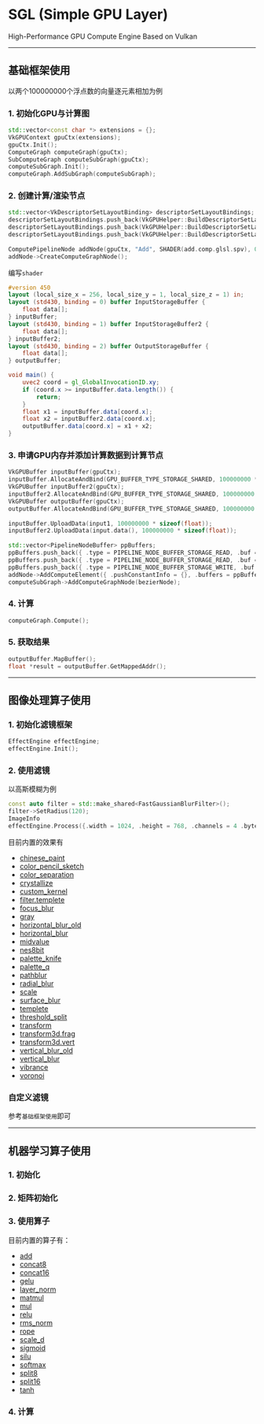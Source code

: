 # SGL (Simple GPU Layer)
High-Performance GPU Compute Engine Based on Vulkan

---
## 基础框架使用
以两个100000000个浮点数的向量逐元素相加为例

### 1. 初始化GPU与计算图
```c++
std::vector<const char *> extensions = {};
VkGPUContext gpuCtx(extensions);
gpuCtx.Init();
ComputeGraph computeGraph(gpuCtx);
SubComputeGraph computeSubGraph(gpuCtx);
computeSubGraph.Init();
computeGraph.AddSubGraph(computeSubGraph);
```

### 2. 创建计算/渲染节点

```c++
std::vector<VkDescriptorSetLayoutBinding> descriptorSetLayoutBindings;
descriptorSetLayoutBindings.push_back(VkGPUHelper::BuildDescriptorSetLayoutBinding(0, VK_DESCRIPTOR_TYPE_STORAGE_BUFFER, 1, VK_SHADER_STAGE_COMPUTE_BIT));
descriptorSetLayoutBindings.push_back(VkGPUHelper::BuildDescriptorSetLayoutBinding(1, VK_DESCRIPTOR_TYPE_STORAGE_BUFFER, 1, VK_SHADER_STAGE_COMPUTE_BIT));
descriptorSetLayoutBindings.push_back(VkGPUHelper::BuildDescriptorSetLayoutBinding(2, VK_DESCRIPTOR_TYPE_STORAGE_BUFFER, 1, VK_SHADER_STAGE_COMPUTE_BIT));
                                                     
ComputePipelineNode addNode(gpuCtx, "Add", SHADER(add.comp.glsl.spv), 0, descriptorSetLayoutBindings, (100000000 + 255) / 256, 1, 1);
addNode->CreateComputeGraphNode();
```
编写`shader`
```glsl
#version 450
layout (local_size_x = 256, local_size_y = 1, local_size_z = 1) in;
layout (std430, binding = 0) buffer InputStorageBuffer {
    float data[];
} inputBuffer;
layout (std430, binding = 1) buffer InputStorageBuffer2 {
    float data[];
} inputBuffer2;
layout (std430, binding = 2) buffer OutputStorageBuffer {
    float data[];
} outputBuffer;

void main() {
    uvec2 coord = gl_GlobalInvocationID.xy;
    if (coord.x >= inputBuffer.data.length()) {
        return;
    }
    float x1 = inputBuffer.data[coord.x];
    float x2 = inputBuffer2.data[coord.x];
    outputBuffer.data[coord.x] = x1 + x2;
}
```

### 3. 申请GPU内存并添加计算数据到计算节点

```c++
VkGPUBuffer inputBuffer(gpuCtx);
inputBuffer.AllocateAndBind(GPU_BUFFER_TYPE_STORAGE_SHARED, 100000000 * sizeof(float));
VkGPUBuffer inputBuffer2(gpuCtx);
inputBuffer2.AllocateAndBind(GPU_BUFFER_TYPE_STORAGE_SHARED, 100000000 * sizeof(float));
VkGPUBuffer outputBuffer(gpuCtx);
outputBuffer.AllocateAndBind(GPU_BUFFER_TYPE_STORAGE_SHARED, 100000000 * sizeof(float));
 
inputBuffer.UploadData(input1, 100000000 * sizeof(float));
inputBuffer2.UploadData(input.data(), 100000000 * sizeof(float));
 
std::vector<PipelineNodeBuffer> ppBuffers;
ppBuffers.push_back({ .type = PIPELINE_NODE_BUFFER_STORAGE_READ, .buf = { .bufferSize = inputBuffer->GetBufferSize(), .buffer = inputBuffer->GetBuffer()}});
ppBuffers.push_back({ .type = PIPELINE_NODE_BUFFER_STORAGE_READ, .buf = { .bufferSize = inputBuffer2->GetBufferSize(), .buffer = inputBuffer2->GetBuffer()}});
ppBuffers.push_back({ .type = PIPELINE_NODE_BUFFER_STORAGE_WRITE, .buf = { .bufferSize = outputBuffer->GetBufferSize(), .buffer = outputBuffer->GetBuffer()}});
addNode->AddComputeElement({ .pushConstantInfo = {}, .buffers = ppBuffers, .customDrawFunc = nullptr);
computeSubGraph->AddComputeGraphNode(bezierNode);
```

### 4. 计算
```c++
computeGraph.Compute();
```

### 5. 获取结果
```c++
outputBuffer.MapBuffer();
float *result = outputBuffer.GetMappedAddr();
```

---
## 图像处理算子使用
### 1. 初始化滤镜框架
```c++
EffectEngine effectEngine;
effectEngine.Init();
```
### 2. 使用滤镜
以高斯模糊为例
```c++
const auto filter = std::make_shared<FastGaussianBlurFilter>();
filter->SetRadius(120);
ImageInfo 
effectEngine.Process({.width = 1024, .height = 768, .channels = 4 .bytesPerLine = 4 * 1024, .data = inputPixelData}, {.width = 1024, .height = 768, .channels = 4 .bytesPerLine = 4 * 1024, .data = outputPixelData}, filter);
```
目前内置的效果有
- [chinese_paint](https://gitcode.com/OpenHarmonyPerfSquad/SGL/blob/main/engine/effect/assets/builtin.shaders/effects/chinese_paint.comp.glsl)
- [color_pencil_sketch](https://gitcode.com/OpenHarmonyPerfSquad/SGL/blob/main/engine/effect/assets/builtin.shaders/effects/color_pencil_sketch.comp.glsl)
- [color_separation](https://gitcode.com/OpenHarmonyPerfSquad/SGL/blob/main/engine/effect/assets/builtin.shaders/effects/color_separation.comp.glsl)
- [crystallize](https://gitcode.com/OpenHarmonyPerfSquad/SGL/blob/main/engine/effect/assets/builtin.shaders/effects/crystallize.comp.glsl)
- [custom_kernel](https://gitcode.com/OpenHarmonyPerfSquad/SGL/blob/main/engine/effect/assets/builtin.shaders/effects/custom_kernel.comp.glsl)
- [filter.templete](https://gitcode.com/OpenHarmonyPerfSquad/SGL/blob/main/engine/effect/assets/builtin.shaders/effects/filter.templete.comp.glsl)
- [focus_blur](https://gitcode.com/OpenHarmonyPerfSquad/SGL/blob/main/engine/effect/assets/builtin.shaders/effects/focus_blur.comp.glsl)
- [gray](https://gitcode.com/OpenHarmonyPerfSquad/SGL/blob/main/engine/effect/assets/builtin.shaders/effects/gray.comp.glsl)
- [horizontal_blur_old](https://gitcode.com/OpenHarmonyPerfSquad/SGL/blob/main/engine/effect/assets/builtin.shaders/effects/horizontal_blur_old.comp.glsl)
- [horizontal_blur](https://gitcode.com/OpenHarmonyPerfSquad/SGL/blob/main/engine/effect/assets/builtin.shaders/effects/horizontal_blur.comp.glsl)
- [midvalue](https://gitcode.com/OpenHarmonyPerfSquad/SGL/blob/main/engine/effect/assets/builtin.shaders/effects/midvalue.comp.glsl)
- [nes8bit](https://gitcode.com/OpenHarmonyPerfSquad/SGL/blob/main/engine/effect/assets/builtin.shaders/effects/nes8bit.comp.glsl)
- [palette_knife](https://gitcode.com/OpenHarmonyPerfSquad/SGL/blob/main/engine/effect/assets/builtin.shaders/effects/palette_knife.comp.glsl)
- [palette_q](https://gitcode.com/OpenHarmonyPerfSquad/SGL/blob/main/engine/effect/assets/builtin.shaders/effects/palette_q.comp.glsl)
- [pathblur](https://gitcode.com/OpenHarmonyPerfSquad/SGL/blob/main/engine/effect/assets/builtin.shaders/effects/pathblur.comp.glsl)
- [radial_blur](https://gitcode.com/OpenHarmonyPerfSquad/SGL/blob/main/engine/effect/assets/builtin.shaders/effects/radial_blur.comp.glsl)
- [scale](https://gitcode.com/OpenHarmonyPerfSquad/SGL/blob/main/engine/effect/assets/builtin.shaders/effects/scale.comp.glsl)
- [surface_blur](https://gitcode.com/OpenHarmonyPerfSquad/SGL/blob/main/engine/effect/assets/builtin.shaders/effects/surface_blur.comp.glsl)
- [templete](https://gitcode.com/OpenHarmonyPerfSquad/SGL/blob/main/engine/effect/assets/builtin.shaders/effects/templete.comp.glsl)
- [threshold_split](https://gitcode.com/OpenHarmonyPerfSquad/SGL/blob/main/engine/effect/assets/builtin.shaders/effects/threshold_split.comp.glsl)
- [transform](https://gitcode.com/OpenHarmonyPerfSquad/SGL/blob/main/engine/effect/assets/builtin.shaders/effects/transform.comp.glsl)
- [transform3d.frag](https://gitcode.com/OpenHarmonyPerfSquad/SGL/blob/main/engine/effect/assets/builtin.shaders/effects/transform3d.frag.glsl)
- [transform3d.vert](https://gitcode.com/OpenHarmonyPerfSquad/SGL/blob/main/engine/effect/assets/builtin.shaders/effects/transform3d.vert.glsl)
- [vertical_blur_old](https://gitcode.com/OpenHarmonyPerfSquad/SGL/blob/main/engine/effect/assets/builtin.shaders/effects/vertical_blur_old.comp.glsl)
- [vertical_blur](https://gitcode.com/OpenHarmonyPerfSquad/SGL/blob/main/engine/effect/assets/builtin.shaders/effects/vertical_blur.comp.glsl)
- [vibrance](https://gitcode.com/OpenHarmonyPerfSquad/SGL/blob/main/engine/effect/assets/builtin.shaders/effects/vibrance.comp.glsl)
- [voronoi](https://gitcode.com/OpenHarmonyPerfSquad/SGL/blob/main/engine/effect/assets/builtin.shaders/effects/voronoi.comp.glsl)
### 自定义滤镜
参考`基础框架使用`即可

---
## 机器学习算子使用
### 1. 初始化
### 2. 矩阵初始化
### 3. 使用算子
目前内置的算子有：
- [add](https://gitcode.com/OpenHarmonyPerfSquad/SGL/blob/main/engine/ml/assets/builtin.shaders/operators/add.comp.glsl)
- [concat8](https://gitcode.com/OpenHarmonyPerfSquad/SGL/blob/main/engine/ml/assets/builtin.shaders/operators/concat8.comp.glsl)
- [concat16](https://gitcode.com/OpenHarmonyPerfSquad/SGL/blob/main/engine/ml/assets/builtin.shaders/operators/concat16.comp.glsl)
- [gelu](https://gitcode.com/OpenHarmonyPerfSquad/SGL/blob/main/engine/ml/assets/builtin.shaders/operators/gelu.comp.glsl)
- [layer_norm](https://gitcode.com/OpenHarmonyPerfSquad/SGL/blob/main/engine/ml/assets/builtin.shaders/operators/layer_norm.comp.glsl)
- [matmul](https://gitcode.com/OpenHarmonyPerfSquad/SGL/blob/main/engine/ml/assets/builtin.shaders/operators/matmul.comp.glsl)
- [mul](https://gitcode.com/OpenHarmonyPerfSquad/SGL/blob/main/engine/ml/assets/builtin.shaders/operators/mul.comp.glsl)
- [relu](https://gitcode.com/OpenHarmonyPerfSquad/SGL/blob/main/engine/ml/assets/builtin.shaders/operators/relu.comp.glsl)
- [rms_norm](https://gitcode.com/OpenHarmonyPerfSquad/SGL/blob/main/engine/ml/assets/builtin.shaders/operators/rms_norm.comp.glsl)
- [rope](https://gitcode.com/OpenHarmonyPerfSquad/SGL/blob/main/engine/ml/assets/builtin.shaders/operators/rope.comp.glsl)
- [scale_d](https://gitcode.com/OpenHarmonyPerfSquad/SGL/blob/main/engine/ml/assets/builtin.shaders/operators/scale_d.comp.glsl)
- [sigmoid](https://gitcode.com/OpenHarmonyPerfSquad/SGL/blob/main/engine/ml/assets/builtin.shaders/operators/sigmoid.comp.glsl)
- [silu](https://gitcode.com/OpenHarmonyPerfSquad/SGL/blob/main/engine/ml/assets/builtin.shaders/operators/silu.comp.glsl)
- [softmax](https://gitcode.com/OpenHarmonyPerfSquad/SGL/blob/main/engine/ml/assets/builtin.shaders/operators/softmax.comp.glsl)
- [split8](https://gitcode.com/OpenHarmonyPerfSquad/SGL/blob/main/engine/ml/assets/builtin.shaders/operators/split8.comp.glsl)
- [split16](https://gitcode.com/OpenHarmonyPerfSquad/SGL/blob/main/engine/ml/assets/builtin.shaders/operators/split16.comp.glsl)
- [tanh](https://gitcode.com/OpenHarmonyPerfSquad/SGL/blob/main/engine/ml/assets/builtin.shaders/operators/tanh.comp.glsl)
### 4. 计算
